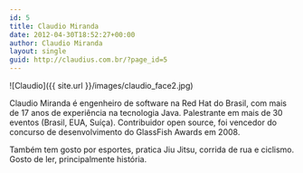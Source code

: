 ```yaml
---
id: 5
title: Claudio Miranda
date: 2012-04-30T18:52:27+00:00
author: Claudio Miranda
layout: single
guid: http://claudius.com.br/?page_id=5
---
```

![Claudio]({{ site.url }}/images/claudio_face2.jpg)


Claudio Miranda é engenheiro de software na Red Hat do Brasil, com mais de 17 anos de experiência na tecnologia Java. Palestrante em mais de 30 eventos (Brasil, EUA, Suíça). Contribuidor open source, foi vencedor do concurso de desenvolvimento do GlassFish Awards em 2008.

Também tem gosto por esportes, pratica Jiu Jitsu, corrida de rua e ciclismo. Gosto de ler, principalmente história.

